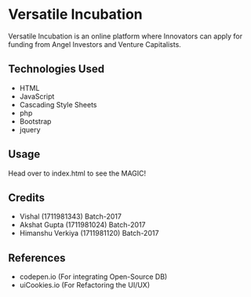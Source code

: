 # Versatile Incubation

Versatile Incubation is an online platform where Innovators can apply for funding from Angel Investors and Venture Capitalists.

## Technologies Used

* HTML
* JavaScript
* Cascading Style Sheets
* php
* Bootstrap
* jquery

## Usage

Head over to index.html to see the MAGIC!

## Credits

* Vishal (1711981343) Batch-2017
* Akshat Gupta (1711981024) Batch-2017
* Himanshu Verkiya (1711981120) Batch-2017

## References

* codepen.io (For integrating Open-Source DB)
* uiCookies.io (For Refactoring the UI/UX)


